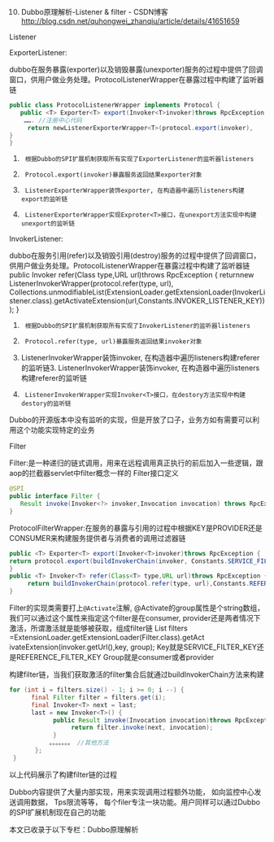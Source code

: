 

10. Dubbo原理解析-Listener & filter - CSDN博客 http://blog.csdn.net/quhongwei_zhanqiu/article/details/41651659

Listener

ExporterListener:

dubbo在服务暴露(exporter)以及销毁暴露(unexporter)服务的过程中提供了回调窗口，供用户做业务处理。ProtocolListenerWrapper在暴露过程中构建了监听器链

```java
public class ProtocolListenerWrapper implements Protocol {
   public <T> Exporter<T> export(Invoker<T>invoker)throws RpcException {
    ……. //注册中心代码
     return newListenerExporterWrapper<T>(protocol.export(invoker),                Collections.unmodifiableList(ExtensionLoader.getExtensionLoader(ExporterListener.class).getActivateExtension(invoker.getUrl(),Constants.EXPORTER_LISTENER_KEY)));
}
}
```
1.      根据Dubbo的SPI扩展机制获取所有实现了ExporterListener的监听器listeners
2.      Protocol.export(invoker)暴露服务返回结果exporter对象
3.      ListenerExporterWrapper装饰exporter, 在构造器中遍历listeners构建export的监听链
4.      ListenerExporterWrapper实现Exproter<T>接口，在unexport方法实现中构建unexport的监听链
 
InvokerListener:

dubbo在服务引用(refer)以及销毁引用(destroy)服务的过程中提供了回调窗口，供用户做业务处理。ProtocolListenerWrapper在暴露过程中构建了监听器链
public <T> Invoker<T> refer(Class<T> type,URL url)throws RpcException {
returnnew ListenerInvokerWrapper<T>(protocol.refer(type, url),               Collections.unmodifiableList(ExtensionLoader.getExtensionLoader(InvokerListener.class).getActivateExtension(url,Constants.INVOKER_LISTENER_KEY)));
}

1.      根据Dubbo的SPI扩展机制获取所有实现了InvokerListener的监听器listeners
2.      Protocol.refer(type, url)暴露服务返回结果invoker对象
  3. ListenerInvokerWrapper装饰invoker, 在构造器中遍历listeners构建referer的监听链3.      ListenerInvokerWrapper装饰invoker, 在构造器中遍历listeners构建referer的监听链
4.      ListenerInvokerWrapper实现Invoker<T>接口，在destory方法实现中构建destory的监听链
 
Dubbo的开源版本中没有监听的实现，但是开放了口子，业务方如有需要可以利用这个功能实现特定的业务
 
 
Filter

Filter:是一种递归的链式调用，用来在远程调用真正执行的前后加入一些逻辑，跟aop的拦截器servlet中filter概念一样的
Filter接口定义
```java
@SPI
public interface Filter {
   Result invoke(Invoker<?> invoker,Invocation invocation) throws RpcException;
}
```
ProtocolFilterWrapper:在服务的暴露与引用的过程中根据KEY是PROVIDER还是CONSUMER来构建服务提供者与消费者的调用过滤器链
```java
public <T> Exporter<T> export(Invoker<T>invoker)throws RpcException {
return protocol.export(buildInvokerChain(invoker, Constants.SERVICE_FILTER_KEY, Constants.PROVIDER));
}
public <T> Invoker<T> refer(Class<T> type,URL url)throws RpcException {
     return buildInvokerChain(protocol.refer(type, url),Constants.REFERENCE_FILTER_KEY, Constants.CONSUMER);
}
```
Filter的实现类需要打上`@Activate`注解, @Activate的group属性是个string数组，我们可以通过这个属性来指定这个filter是在consumer, provider还是两者情况下激活，所谓激活就是能够被获取，组成filter链
List<Filter> filters =ExtensionLoader.getExtensionLoader(Filter.class).getAct ivateExtension(invoker.getUrl(),key, group);
Key就是SERVICE_FILTER_KEY还是REFERENCE_FILTER_KEY
Group就是consumer或者provider
 
构建filter链，当我们获取激活的filter集合后就通过buildInvokerChain方法来构建
```java
for (int i = filters.size() - 1; i >= 0; i --) {
      final Filter filter = filters.get(i);
      final Invoker<T> next = last;
      last = new Invoker<T>() {
            public Result invoke(Invocation invocation)throws RpcException {
                 return filter.invoke(next, invocation);
            }
           。。。。。。。 //其他方法
       };
 }
```
以上代码展示了构建filter链的过程
 
Dubbo内容提供了大量内部实现，用来实现调用过程额外功能， 如向监控中心发送调用数据， Tps限流等等， 每个filer专注一块功能。用户同样可以通过Dubbo的SPI扩展机制现在自己的功能

本文已收录于以下专栏：Dubbo原理解析
